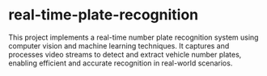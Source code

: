 # real-time-plate-recognition
This project implements a real-time number plate recognition system using computer vision and machine learning techniques. It captures and processes video streams to detect and extract vehicle number plates, enabling efficient and accurate recognition in real-world scenarios.
